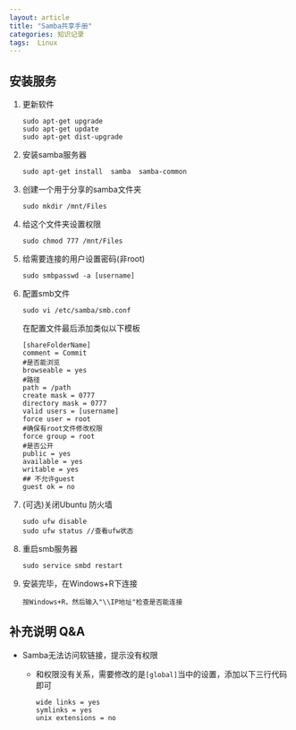 ```yaml
---
layout: article
title: "Samba共享手册"
categories: 知识记录
tags:  Linux
---
```


## 安装服务

1. 更新软件

   ```shell
   sudo apt-get upgrade 
   sudo apt-get update 
   sudo apt-get dist-upgrade
   ```

2. 安装samba服务器

   ```shell
   sudo apt-get install  samba  samba-common
   ```

3. 创建一个用于分享的samba文件夹

   ```shell
   sudo mkdir /mnt/Files
   ```

4. 给这个文件夹设置权限

   ```shell
   sudo chmod 777 /mnt/Files
   ```

5. 给需要连接的用户设置密码(非root)

   ```shell
   sudo smbpasswd -a [username]
   ```

6. 配置smb文件

   ```shell
   sudo vi /etc/samba/smb.conf
   ```

   在配置文件最后添加类似以下模板

   ```shell
   [shareFolderName]
   comment = Commit
   #是否能浏览
   browseable = yes
   #路径
   path = /path
   create mask = 0777
   directory mask = 0777
   valid users = [username]
   force user = root 
   #确保有root文件修改权限
   force group = root
   #是否公开
   public = yes
   available = yes
   writable = yes
   ## 不允许guest
   guest ok = no
   ```

7. (可选)关闭Ubuntu 防火墙

   ```shell
   sudo ufw disable 
   sudo ufw status //查看ufw状态
   ```

8. 重启smb服务器

   ```shell
   sudo service smbd restart
   ```

9. 安装完毕，在Windows+R下连接

   `按Windows+R，然后输入"\\IP地址"检查是否能连接`

## 补充说明 Q&A

* Samba无法访问软链接，提示没有权限

  * 和权限没有关系，需要修改的是`[global]`当中的设置，添加以下三行代码即可

    ```shell
    wide links = yes
    symlinks = yes
    unix extensions = no
    ```
